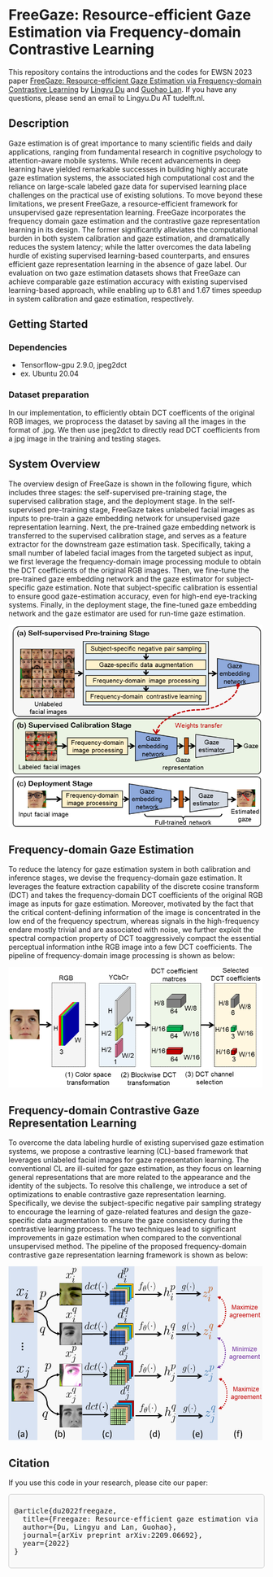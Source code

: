 # FreeGaze: Resource-efficient Gaze Estimation via Frequency-domain Contrastive Learning

This repository contains the introductions and the codes for EWSN 2023 paper [FreeGaze: Resource-efficient Gaze Estimation via Frequency-domain Contrastive Learning](https://arxiv.org/abs/2209.06692) by [Lingyu Du](https://github.com/LingyuDu) and [Guohao Lan](https://guohao.netlify.app/). If you have any questions, please send an email to Lingyu.Du AT tudelft.nl.

## Description

Gaze estimation is of great importance to many scientific fields and daily applications, ranging from fundamental research in cognitive psychology to attention-aware mobile systems. While recent advancements in deep learning have yielded remarkable successes in building highly accurate gaze estimation systems, the associated high computational cost and the reliance on large-scale labeled gaze data for supervised learning place challenges on the practical use of existing solutions. To move beyond these limitations, we present FreeGaze, a resource-efficient framework for unsupervised gaze representation learning. FreeGaze incorporates the frequency domain gaze estimation and the contrastive gaze representation learning in its design. The former significantly alleviates the computational burden in both system calibration and gaze estimation, and dramatically reduces the system latency; while the latter overcomes the data labeling hurdle of existing supervised learning-based counterparts, and ensures efficient gaze representation learning in the absence of gaze label. Our evaluation on two gaze estimation datasets shows that FreeGaze can achieve comparable gaze estimation accuracy with existing supervised learning-based approach, while enabling up to 6.81 and 1.67 times speedup in system calibration and gaze estimation, respectively.

## Getting Started

### Dependencies

* Tensorflow-gpu 2.9.0, jpeg2dct
* ex. Ubuntu 20.04

### Dataset preparation
In our implementation, to efficiently obtain DCT coefficents of the original RGB images, we proprocess the dataset by saving all the images in the format of .jpg. We then use jpeg2dct to directly read DCT coefficients from a jpg image in the training and testing stages.


## System Overview
The overview design of FreeGaze is shown in the following figure, which includes three stages: the self-supervised pre-training stage, the supervised calibration stage, and the deployment stage. In the self-supervised pre-training stage, FreeGaze takes unlabeled facial images as inputs to pre-train a gaze embedding network for unsupervised gaze representation learning. Next, the pre-trained gaze embedding network is transferred to the supervised calibration stage, and serves as a feature extractor for the downstream gaze estimation task. Specifically, taking a small number of labeled facial images from the targeted subject as input, we first leverage the frequency-domain image processing module to obtain the DCT coefficients of the original RGB images. Then, we fine-tune the pre-trained gaze embedding network and the gaze estimator for subject-specific gaze estimation. Note that subject-specific calibration is essential to ensure good gaze-estimation accuracy, even for high-end eye-tracking systems. Finally, in the deployment stage, the fine-tuned gaze embedding network and the gaze estimator are used for run-time gaze estimation. 

<img src="https://github.com/FreeGaze/FreeGaze-Source/blob/main/figures/overview.png" alt="My Image" width="500"/>


## Frequency-domain Gaze Estimation

To reduce the latency for gaze estimation system in both calibration and inference stages, we devise the frequency-domain gaze estimation. It leverages the feature extraction capability of the discrete cosine transform (DCT) and takes the frequency-domain DCT coefficients of the original RGB image as inputs for gaze estimation. Moreover, motivated by the fact that the critical content-defining information of the image is concentrated in the low end of the frequency spectrum, whereas signals in the high-frequency endare mostly trivial and are associated with noise, we further exploit the spectral compaction property of DCT toaggressively compact the essential perceptual information inthe RGB image into a few DCT coefficients. The pipeline of frequency-domain image processing is shown as below:

<img src="https://github.com/FreeGaze/FreeGaze-Source/blob/main/figures/dctProcessing.png" alt="My Image" width="500"/>

## Frequency-domain Contrastive Gaze Representation Learning

To overcome the data labeling hurdle of existing supervised gaze estimation systems, we propose a contrastive learning (CL)-based framework that leverages unlabeled facial images for gaze representation learning. The conventional CL are ill-suited for gaze estimation, as they focus on learning general representations that are more related to the appearance and the identity of the subjects. To resolve this challenge, we introduce a set of optimizations to enable contrastive gaze representation learning. Specifically, we devise the subject-specific negative pair sampling strategy to encourage the learning of gaze-related features and design the gaze-specific data augmentation to ensure the gaze consistency during the contrastive learning process. The two techniques lead to significant improvements in gaze estimation when compared to the conventional unsupervised method. The pipeline of the proposed frequency-domain contrastive gaze representation learning framework is shown as below:

<img src="https://github.com/FreeGaze/FreeGaze-Source/blob/main/figures/frequencyCL.png" alt="My Image" width="500"/>

## Citation

If you use this code in your research, please cite our paper:

<div style="border: 1px solid #ccc; padding: 10px; background-color: #f9f9f9; border-radius: 5px;">
<pre>
@article{du2022freegaze,
  title={Freegaze: Resource-efficient gaze estimation via frequency domain contrastive learning},
  author={Du, Lingyu and Lan, Guohao},
  journal={arXiv preprint arXiv:2209.06692},
  year={2022}
}
</pre>
</div>

